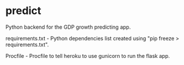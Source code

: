 # predict

Python backend for the GDP growth predicting app.

requirements.txt - Python dependencies list created using "pip freeze > requirements.txt".

Procfile - Procfile to tell heroku to use gunicorn to run the flask app.
